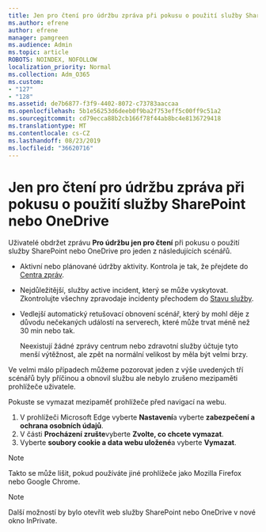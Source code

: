 ```yaml
---
title: Jen pro čtení pro údržbu zpráva při pokusu o použití služby SharePoint nebo OneDrive
ms.author: efrene
author: efrene
manager: pamgreen
ms.audience: Admin
ms.topic: article
ROBOTS: NOINDEX, NOFOLLOW
localization_priority: Normal
ms.collection: Adm_O365
ms.custom:
- "127"
- "128"
ms.assetid: de7b6877-f3f9-4402-8072-c73783aaccaa
ms.openlocfilehash: 5b1e56253d6deeb0f9ba2f753eff5c00ff9c51a2
ms.sourcegitcommit: cd79ecca88b2cb166f78f44ab8bc4e8136729418
ms.translationtype: MT
ms.contentlocale: cs-CZ
ms.lasthandoff: 08/23/2019
ms.locfileid: "36620716"
---
```

# <a name="read-only-for-maintenance-message-when-attempting-to-use-sharepoint-or-onedrive"></a>Jen pro čtení pro údržbu zpráva při pokusu o použití služby SharePoint nebo OneDrive

Uživatelé obdržet zprávu **Pro údržbu jen pro čtení** při pokusu o použití služby SharePoint nebo OneDrive pro jeden z následujících scénářů. 

-   Aktivní nebo plánované údržby aktivity.  Kontrola je tak, že přejdete do [Centra zpráv](https://portal.office.com/adminportal/home#/messagecenter).
-   Nejdůležitější, služby active incident, který se může vyskytovat. Zkontrolujte všechny zpravodaje incidenty přechodem do [Stavu služby](https://portal.office.com/adminportal/home#/servicehealth).
-   Vedlejší automatický retušovací obnovení scénář, který by mohl děje z důvodu nečekaných událostí na serverech, které může trvat méně než 30 min nebo tak. 
    
    Neexistují žádné zprávy centrum nebo zdravotní služby účtuje tyto menší výtěžnost, ale zpět na normální velikost by měla být velmi brzy.

Ve velmi málo případech můžeme pozorovat jeden z výše uvedených tří scénářů byly příčinou a obnovil službu ale nebylo zrušeno mezipaměti prohlížeče uživatele.

Pokuste se vymazat mezipaměť prohlížeče před navigací na webu.

1. V prohlížeči Microsoft Edge vyberte **Nastavení**a vyberte **zabezpečení a ochrana osobních údajů**.
2. V části **Procházení zrušte**vyberte **Zvolte, co chcete vymazat**.
3. Vyberte **soubory cookie a data webu uložené**a vyberte **Vymazat**.

>[!Note] 
> Takto se může lišit, pokud používáte jiné prohlížeče jako Mozilla Firefox nebo Google Chrome.

>[!Note] 
> Další možností by bylo otevřít web služby SharePoint nebo OneDrive v nové okno InPrivate.